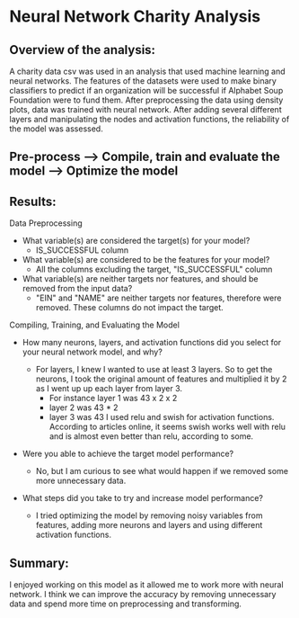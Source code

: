 # Neural Network Charity Analysis
## Overview of the analysis:
A charity data csv was used in an analysis that used machine learning and neural networks. The features of the datasets were used to make binary classifiers to predict if an organization will be successful if Alphabet Soup Foundation were to fund them. 
After preprocessing the data using density plots, data was trained with neural network. After adding several different layers and manipulating the nodes and activation functions, the reliability of the model was assessed. 
## Pre-process --> Compile, train and evaluate the model --> Optimize the model 

## Results:
Data Preprocessing
* What variable(s) are considered the target(s) for your model?  
    * IS_SUCCESSFUL column 
* What variable(s) are considered to be the features for your model?
    * All the columns excluding the target, "IS_SUCCESSFUL" column 
* What variable(s) are neither targets nor features, and should be removed from the input data?
    * "EIN" and "NAME" are neither targets nor features, therefore were removed. These columns do not impact the target. 

Compiling, Training, and Evaluating the Model
* How many neurons, layers, and activation functions did you select for your neural network model, and why?
    * For layers, I knew I wanted to use at least 3 layers. So to get the neurons, I took the original amount of features and multiplied it by 2 as I went up up each layer from layer 3. 
        * For instance layer 1 was 43 x 2 x 2
        * layer 2 was 43 * 2 
        * layer 3 was 43 
I used relu and swish for activation functions. According to articles online, it seems swish works well with relu and is almost even better than relu, according to some. 

* Were you able to achieve the target model performance?
    * No, but I am curious to see what would happen if we removed some more unnecessary data.

* What steps did you take to try and increase model performance?
    * I tried optimizing the model by removing noisy variables from features, adding more neurons and layers and using different activation functions. 

## Summary: 
I enjoyed working on this model as it allowed me to work more with neural network. I think we can improve the accuracy by removing unnecessary data and spend more time on preprocessing and transforming. 